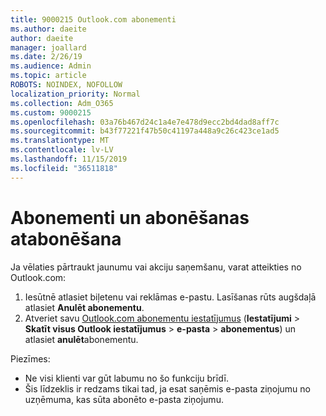 ```yaml
---
title: 9000215 Outlook.com abonementi
ms.author: daeite
author: daeite
manager: joallard
ms.date: 2/26/19
ms.audience: Admin
ms.topic: article
ROBOTS: NOINDEX, NOFOLLOW
localization_priority: Normal
ms.collection: Adm_O365
ms.custom: 9000215
ms.openlocfilehash: 03a76b467d24c1a4e7e478d9ecc2bd4dad8aff7c
ms.sourcegitcommit: b43f77221f47b50c41197a448a9c26c423ce1ad5
ms.translationtype: MT
ms.contentlocale: lv-LV
ms.lasthandoff: 11/15/2019
ms.locfileid: "36511818"
---
```

# <a name="subscriptions-and-unsubscribing"></a>Abonementi un abonēšanas atabonēšana

Ja vēlaties pārtraukt jaunumu vai akciju saņemšanu, varat atteikties no Outlook.com:

1. Iesūtnē atlasiet biļetenu vai reklāmas e-pastu. Lasīšanas rūts augšdaļā atlasiet **Anulēt abonementu**.
2. Atveriet savu [Outlook.com abonementu iestatījumus](https://outlook.live.com/mail/options/mail/brandsSubscriptions) (**Iestatījumi** > **Skatīt visus Outlook iestatījumus** > **e-pasta** > **abonementus**) un atlasiet **anulēt**abonementu.

Piezīmes:

- Ne visi klienti var gūt labumu no šo funkciju brīdī.
- Šis līdzeklis ir redzams tikai tad, ja esat saņēmis e-pasta ziņojumu no uzņēmuma, kas sūta abonēto e-pasta ziņojumu.